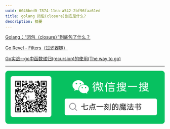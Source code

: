 ```yaml
---
uuid: 6046bed0-7874-11ea-a542-2bf96faa61ed
title: golang 闭包(closure)到底是什么?
description: 摘要
---
```






<!--more-->
<!-- 1. 发布前：删除草稿的 uuid -->
<!-- 2. 发布后：补充tag，category -->


[Golang：“闭包（closure）”到底包了什么？](https://zhuanlan.zhihu.com/p/92634505)

[Go Revel - Filters（过滤器链）](https://www.cnblogs.com/hangxin1940/p/3269270.html)

[Go实战--go中函数递归(recursion)的使用(The way to go)](https://blog.csdn.net/wangshubo1989/article/details/73481587)



---
![20200131220947.png](https://raw.githubusercontent.com/LeungGeorge/assets/master/images/20200131220947.png)

<link rel="stylesheet" href="http://yandex.st/highlightjs/6.1/styles/default.min.css">
<script src="http://yandex.st/highlightjs/6.1/highlight.min.js"></script>
<script>
hljs.tabReplace = ' ';
hljs.initHighlightingOnLoad();
</script>

<!-- > 来源：[https://leunggeorge.github.io/](https://leunggeorge.github.io/)   -->